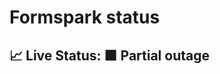 # Formspark status

## 📈 Live Status: <!--live status--> **🟧 Partial outage**

<!--start: status pages-->

<!--end: status pages-->
